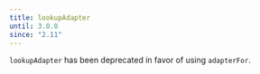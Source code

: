 ```yaml
---
title: lookupAdapter
until: 3.0.0
since: "2.11"
---
```



`lookupAdapter` has been deprecated in favor of using `adapterFor`.
